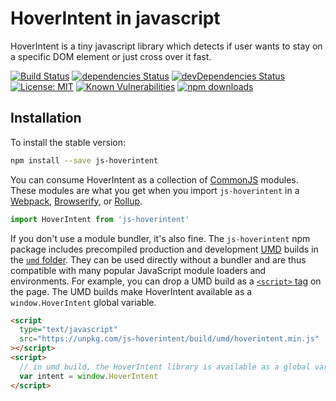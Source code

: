 # HoverIntent in javascript

HoverIntent is a tiny javascript library which detects
if user wants to stay on a specific DOM element or just cross over it fast.

[![Build Status](https://travis-ci.org/m-davoodi/js-hoverintent.svg?branch=master)](https://travis-ci.org/m-davoodi/js-hoverintent)
[![dependencies Status](https://david-dm.org/m-davoodi/js-hoverintent/status.svg)](https://david-dm.org/m-davoodi/js-hoverintent)
[![devDependencies Status](https://david-dm.org/m-davoodi/js-hoverintent/dev-status.svg)](https://david-dm.org/m-davoodi/js-hoverintent?type=dev)
[![License: MIT](https://img.shields.io/badge/License-MIT-blue.svg)](https://opensource.org/licenses/MIT)
[![Known Vulnerabilities](https://snyk.io/test/github/m-davoodi/js-hoverintent/badge.svg?targetFile=package.json)](https://snyk.io/test/github/m-davoodi/js-hoverintent?targetFile=package.json)
[![npm downloads](https://img.shields.io/npm/dm/js-hoverintent.svg?style=flat-square)](https://www.npmjs.com/package/js-hoverintent)

## Installation

To install the stable version:

```sh
npm install --save js-hoverintent
```

You can consume HoverIntent as a collection of [CommonJS](https://github.com/webpack/docs/wiki/commonjs) modules.
These modules are what you get when you import `js-hoverintent` in a [Webpack](https://webpack.js.org/), [Browserify](http://browserify.org/),
or [Rollup](https://rollupjs.org).

```javascript
import HoverIntent from 'js-hoverintent'
```

If you don't use a module bundler, it's also fine. The `js-hoverintent` npm package includes precompiled production and development [UMD](https://github.com/umdjs/umd) builds in the [`umd` folder](https://unpkg.com/js-hoverintent/build/umd/).
They can be used directly without a bundler and are thus compatible with many popular JavaScript module loaders and environments.
For example, you can drop a UMD build as a [`<script>` tag](https://unpkg.com/js-hoverintent/build/umd/hoverintent.min.js) on the page.
The UMD builds make HoverIntent available as a `window.HoverIntent` global variable.

```html
<script
  type="text/javascript"
  src="https://unpkg.com/js-hoverintent/build/umd/hoverintent.min.js"
></script>
<script>
  // in umd build, the HoverIntent library is available as a global variable
  var intent = window.HoverIntent
</script>
```

